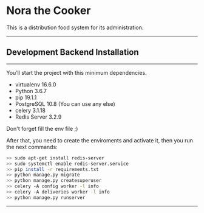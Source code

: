 # Nora the Cooker

This is a distribution food system for its administration.

---

## Development Backend Installation

---

You’ll start the project with this minimum dependencies.

- virtualenv 16.6.0
- Python 3.6.7
- pip 19.1.1
- PostgreSQL 10.8 (You can use any else)
- celery 3.1.18
- Redis Server 3.2.9

Don't forget fill the env file ;)

After that, you need to create the enviroments and activate it, then you run the next commands:

```sh
>> sudo apt-get install redis-server
>> sudo systemctl enable redis-server.service
>> pip install -r requirements.txt
>> python manage.py migrate
>> python manage.py createsuperuser
>> celery -A config worker -l info
>> celery -A deliveries worker -l info
>> python manage.py runserver
```
---

